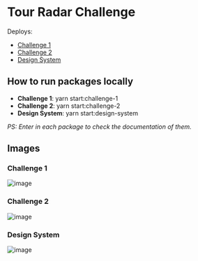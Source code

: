 # Tour Radar Challenge

Deploys:

- [Challenge 1](https://tour-radar-challenge-1.vercel.app/)
- [Challenge 2](https://tour-radar-challenge-2.vercel.app/)
- [Design System](https://tour-radar-design-system.vercel.app/)

## How to run packages locally

- **Challenge 1**: yarn start:challenge-1
- **Challenge 2**: yarn start:challenge-2
- **Design System**: yarn start:design-system

_PS: Enter in each package to check the documentation of them._

## Images

### Challenge 1

![image](https://user-images.githubusercontent.com/36285126/142944977-624f0f19-9ca1-4042-957b-2204f0feac7d.png)

### Challenge 2

![image](https://user-images.githubusercontent.com/36285126/142944943-ab25561e-6a2d-4713-90b8-581b57a5c886.png)

### Design System

![image](https://user-images.githubusercontent.com/36285126/142945086-a8c395cf-6beb-405b-8485-9559fa2bab35.png)
